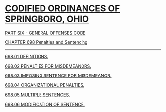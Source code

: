 [CODIFIED ORDINANCES OF SPRINGBORO, OHIO](index.html)
=====================================================

[PART SIX - GENERAL OFFENSES CODE](28a2a412.html)

[CHAPTER 698 Penalties and Sentencing](38b3a412.html)

* * * * *

[698.01 DEFINITIONS.](38d7a412.html)

[698.02 PENALTIES FOR MISDEMEANORS.](38e2a412.html)

[698.03 IMPOSING SENTENCE FOR MISDEMEANOR.](390fa412.html)

[698.04 ORGANIZATIONAL PENALTIES.](3920a412.html)

[698.05 MULTIPLE SENTENCES.](3930a412.html)

[698.06 MODIFICATION OF SENTENCE.](3939a412.html)

